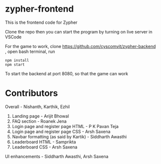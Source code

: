 # zypher-frontend

This is the frontend code for Zypher

Clone the repo then
you can start the program by turning on live server in VSCode

For the game to work, clone https://github.com/cyscomvit/zypher-backend , open bash terminal, run 
```
npm install
npm start
```
To start the backend at port 8080, so that the game can work


# Contributors

Overall - Nishanth, Karthik, Ezhil

1. Landing page - Arijit Bhowal
2. FAQ section - Roanek Jena
3. Login page and register page HTML - P K Pavan Teja
4. Login page and register page CSS - Arsh Saxena
5. Navbar formatting (as said by Kartik) - Siddharth Awasthi
6. Leaderboard HTML - Samprikta
7. Leaderboard CSS - Arsh Saxena

UI enhancements - Siddharth Awasthi, Arsh Saxena
